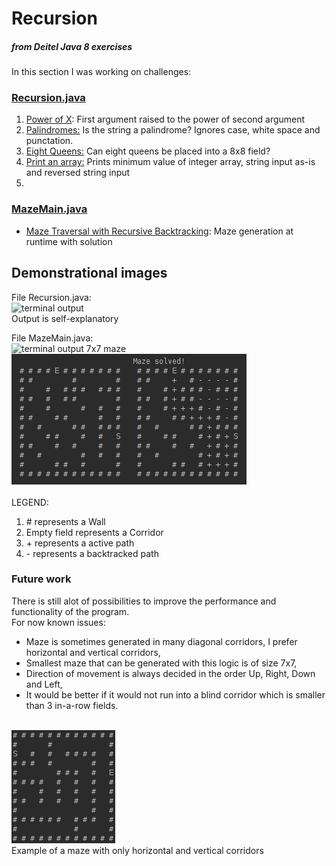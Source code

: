<h1>Recursion</h1><h5>from Deitel Java 8 exercises</h5>

<p>In this section I was working on challenges:</p>
<h3><a title="Recursion Main" href="Recursion.java">Recursion.java</h3>
<ol>
<li><a title="Power of X" href="Power.java">Power of X</a>: First argument raised to the power of second argument</li>
<li><a title="Palindromes" href="Palindrome.java">Palindromes:</a> Is the string a palindrome? Ignores case, white space and punctation.</li>
<li><a title="Eight Queens " href="EightQueens.java">Eight Queens:</a> Can eight queens be placed into a 8x8 field?</li>
<li><a title="Print an array" href="PrintAnArray.java">Print an array:</a> Prints minimum value of integer array, string input as-is and reversed string input</li>
<li></li>
</ol>
<h3><a title="Maze Traversal with Recursive Backtracking" href="MazeMain.java">MazeMain.java</a></h3>
<ul>
<li><a title="Maze Traversal with Recursive Backtracking" href="MazeTraversalBacktracking.java">Maze Traversal with Recursive Backtracking</a>: Maze generation at runtime with solution</li>
</ul>
<h2>Demonstrational images</h2>
<p>File Recursion.java:<br /><img alt="terminal output" src="images/Screenshot from 2017-08-17 10-53-23.jpg"/><br />Output is self-explanatory</p>
<p>File MazeMain.java:<br /><img alt="terminal output 7x7 maze" src="images/MazeSolving.png"/><br />
<img alt="terminal output 12x12 maze" src="src/recursion/images/Screenshot from 2017-08-17 10-48-40.png"/><img alt="terminal output 12x12 maze" src="images/Screenshot from 2017-08-17 10-48-50.png"/><br /><br />
LEGEND:
<ol>
<li># represents a Wall</li>
<li>Empty field represents a Corridor</li>
<li>+ represents a active path</li>
<li>- represents a backtracked path</li>
</ol></p>

<h3>Future work</h3>
<p>There is still alot of possibilities to improve the performance and functionality of the program.<br />
For now known issues:
<ul>
<li>Maze is sometimes generated in many diagonal corridors, I prefer horizontal and vertical corridors,</li>
<li>Smallest maze that can be generated with this logic is of size 7x7,</li>
<li>Direction of movement is always decided in the order Up, Right, Down and Left,</li>
<li>It would be better if it would not run into a blind corridor which is smaller than 3 in-a-row fields.</li>
</ul>
<br />
<img alt="Example of non-diagonal maze" src="src/recursion/images/Screenshot from 2017-08-17 12-17-12.png"/><br />Example of a maze with only horizontal and vertical corridors
</p>
